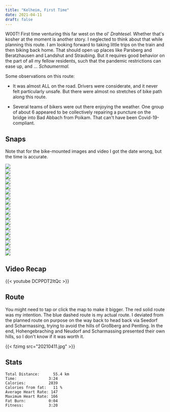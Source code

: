 ```yaml
---
title: "Kelheim, First Time"
date: 2021-04-11
draft: false
---
```


W00T!  First time venturing this far west on the ol' *Drahtesel.*  Whether that's kosher at the moment is another story.  I neglected to think about that while planning this route.  I am looking forward to taking little trips on the train and then biking back home.  That should open up places like Parsberg and Beratzhausen and Landshut and Straubing.  But it requires good behavior on the part of all my fellow residents, such that the pandemic restrictions can ease up, and ... *Schaumermal.*

Some observations on this route:

+ It was almost ALL on the road.  Drivers were considerate, and it never felt particularly unsafe.  But there were almost no stretches of bike path along this route. 

+ Several teams of bikers were out there enjoying the weather.  One group of about 6 appeared to be collectively repairing a puncture on the bridge into Bad Abbach from Poikam.  That can't have been Covid-19-compliant.

## Snaps
Note that for the bike-mounted images and video I got the date wrong, but the time is accurate.

![](IMG_20210411_090725688_s.jpg)  
![](IMG_20210411_090846452_s.jpg)  
![](IMG210410-091128F.JPG)  
![](IMG210410-091934F.JPG)  
![](IMG210410-092313F.JPG)  
![](IMG_20210411_092347745_s.jpg)  
![](IMG210410-092530F.JPG)  
![](IMG210410-092719F.JPG)  
![](IMG210410-093028F.JPG)  
![](IMG210410-093229F.JPG)  
![](IMG_20210411_094021672_BURST000_COVER_TOP_s.jpg)  
![](IMG_20210411_104030110_s.jpg)  
![](IMG_20210411_113251064_BURST001_s.jpg)  
![](IMG_20210411_113257416_s.jpg)  
![](IMG_20210411_111424927_BURST000_COVER_TOP_s.jpg)  
![](IMG210410-122145F.JPG)  
![](IMG210410-124416F.JPG)  
![](IMG210410-124739F.JPG)  



## Video Recap

{{< youtube DCPPDT2ltQc >}}

## Route
You might need to tap or click the map to make it bigger.  The red solid route was my intention.  The blue dashed route is my actual route.  I deviated from the planned route on purpose on the way back to head back via Seedorf and Scharmassing, trying to avoid the hills of Großberg and Pentling.  In the end, Hohengebraching and Neudorf and Scharmassing presented their own hills, so I don't know if it was worth it.

{{< fzimg src="20210411.jpg" >}}

## Stats

```
Total Distance:      55.4 km 
Time:              3:24
Calories:          2839
Calories from fat:   11 %
Average Heart Rate: 147
Maximum Heart Rate: 166
Fat Burn:          0:04
Fitness:           3:20
```

